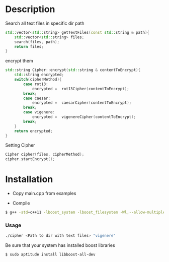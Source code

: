 # Description

Search all text files in specific dir path

```cpp
std::vector<std::string> getTextFiles(const std::string & path){
	std::vector<std::string> files;
	search(files, path);
	return files;
}
```
encrypt them 

```cpp
std::string Cipher::encrypt(std::string & contentToEncrypt){
	std::string encrypted;
	switch(cipherMethod){
		case rot13:
			encrypted =  rot13Cipher(contentToEncrypt);
		break;
		case caesar:
			encrypted =  caesarCipher(contentToEncrypt);
		break;
		case vigenere:
			encrypted =  vigenereCipher(contentToEncrypt);
		break;
	}
	return encrypted;
}
```

Setting Cipher

```cpp
Cipher cipher(files, cipherMethod);
cipher.startEncrypt();
```

# Installation

- Copy main.cpp from examples

- Compile

```sh
$ g++ -std=c++11 -lboost_system -lboost_filesystem -Wl,--allow-multiple-definition cipher.cpp cipher.h search.cpp main.cpp -o cipher
```
### Usage

```sh
./cipher <Path to dir with text files> "vigenere"
```

Be sure that your system has installed boost libraries
```sh
$ sudo aptitude install libboost-all-dev
```
